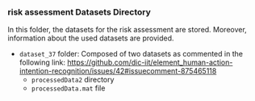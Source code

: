### risk assessment Datasets Directory

In this folder, the datasets for the risk assessment are stored. Moreover, information about the used datasets are provided.

- `dataset_37` folder: Composed of two datasets as commented in the following link:  https://github.com/dic-iit/element_human-action-intention-recognition/issues/42#issuecomment-875465118
  - `processedData2` directory
  - `processedData.mat` file


